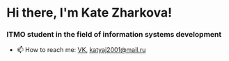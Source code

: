 # Hi there, I'm Kate Zharkova!
### ITMO student in the field of information systems development

- 📫 How to reach me: [VK](https://vk.com/pies_descalzos), <katyaj2001@mail.ru>

<!--
**LosPiesDescalzos/LosPiesDescalzos** is a ✨ _special_ ✨ repository because its `README.md` (this file) appears on your GitHub profile.

Here are some ideas to get you started:
 
 
- 🔭 I’m currently working on ...
- 🌱 I’m currently learning ...
- 👯 I’m looking to collaborate on ...
- 🤔 I’m looking for help with ...
- 💬 Ask me about ...

- 😄 Pronouns: ...
- ⚡ Fun fact: ...
-->
